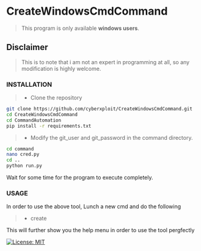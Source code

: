 
# CreateWindowsCmdCommand

> This program is only available **windows users**.

## Disclaimer

> This is to note that i am not an expert in programming at all, so any modification
> is highly welcome.


### INSTALLATION

> - Clone the repository
```bash
git clone https://github.com/cyberxploit/CreateWindowsCmdCommand.git
cd CreateWindowsCmdCommand
cd CommandAutomation
pip install -r requirements.txt
```
> - Modify the git_user and git_password in the command directory.
```bash
cd command
nano cred.py
cd ..
python run.py
```
Wait for some time for the program to execute completely.

### USAGE

In order to use the above tool, Lunch a new cmd and do the following

> - create

This will further show you the help menu in order to use the tool pergfectly

[![License: MIT](https://img.shields.io/badge/License-MIT-yellow.svg)](https://opensource.org/licenses/MIT)



